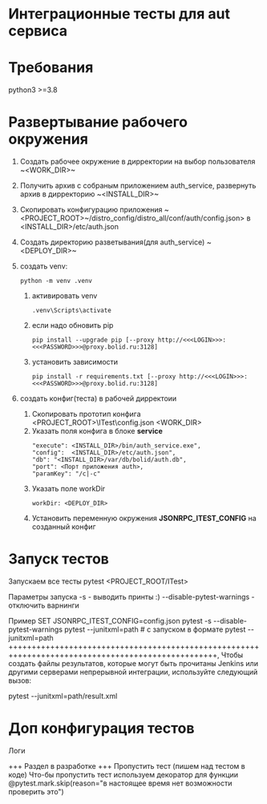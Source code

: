 # Интеграционные тесты для aut сервиса

# Требования
python3 >=3.8

# Развертывание рабочего окружения
 1. Создать рабочее окружение в дирректории на выбор пользователя ~<WORK_DIR>~
 1. Получить архив с собраным приложением auth_service, развернуть архив в дирректорию ~<INSTALL_DIR>~
 1. Скопировать конфигурацию приложения       ~<PROJECT_ROOT>~/distro_config/distro_all/conf/auth/config.json> в <INSTALL_DIR>/etc/auth.json
 1. Создать директорию разветывания(для auth_service) ~<DEPLOY_DIR>~
 1. создать venv:
    ```
    python -m venv .venv
    ```
    1. активировать venv
        ```
        .venv\Scripts\activate
        ```
    1. если надо обновить pip
        ```
        pip install --upgrade pip [--proxy http://<<<LOGIN>>>:<<<PASSWORD>>>@proxy.bolid.ru:3128]
        ```
    1. установить зависимости
        ```
        pip install -r requirements.txt [--proxy http://<<<LOGIN>>>:<<<PASSWORD>>>@proxy.bolid.ru:3128]
        ```

1. создать конфиг(теста) в рабочей дирректоии
    1. Скопировать прототип конфига <PROJECT_ROOT>\ITest\config.json <WORK_DIR>
    1. Указать поля конфига в блоке **service**
        ```
        "execute": <INSTALL_DIR>/bin/auth_service.exe",
        "config":  <INSTALL_DIR>/etc/auth.json",
        "db": "<INSTALL_DIR>/var/db/bolid/auth.db",
        "port": <Порт приложения auth>,
        "paramKey": "/c|-c"
        ```
    1. Указать поле workDir
       ```
       workDir: <DEPLOY_DIR>
       ```
    1. Установить переменную окружения **JSONRPC_ITEST_CONFIG** на созданный конфиг

# Запуск тестов

Запускаем все тесты
pytest <PROJECT_ROOT/ITest>

Параметры запуска
-s - выводить принты :)
--disable-pytest-warnings - отключить варнинги

Пример
    SET JSONRPC_ITEST_CONFIG=config.json
    pytest -s --disable-pytest-warnings
    pytest --junitxml=path # с запуском в формате pytest --junitxml=path
+++++++++++++++++++++++++++++++++++++++++++++++++++++++++++++++++++++++++++++++++++++++++++++++++++,
Чтобы создать файлы результатов, которые могут быть прочитаны Jenkins или другими серверами непрерывной интеграции,
используйте следующий вызов:

pytest --junitxml=path/result.xml

# Доп конфигурация тестов

Логи

+++ Раздел в разработке +++
Пропустить тест (пишем над тестом в коде)
Что-бы пропустить тест используем декоратор для функции
@pytest.mark.skip(reason="в настоящее время нет возможности проверить это")



